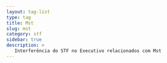 ```yaml
---
layout: tag-list
type: tag
title: Mst
slug: mst
category: stf
sidebar: true
description: >
   Interferência do STF no Executivo relacionados com Mst
---
```

